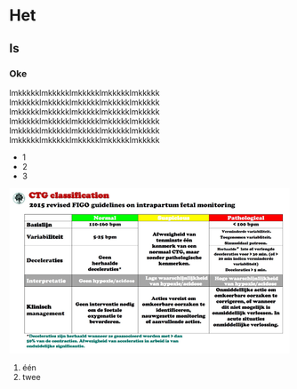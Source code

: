 # Het

## Is

### Oke

lmkkkkklmkkkkklmkkkkklmkkkkklmkkkkk
lmkkkkklmkkkkklmkkkkklmkkkkklmkkkkk
lmkkkkklmkkkkklmkkkkklmkkkkklmkkkkk
lmkkkkklmkkkkklmkkkkklmkkkkklmkkkkk
lmkkkkklmkkkkklmkkkkklmkkkkklmkkkkk
lmkkkkklmkkkkklmkkkkklmkkkkklmkkkkk

- 1
- 2
- 3

![ctg](assets/ctg.png)

1. één
2. twee
